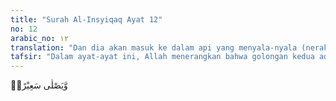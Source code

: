 ```yaml
---
title: "Surah Al-Insyiqaq Ayat 12"
no: 12
arabic_no: ١٢
translation: "Dan dia akan masuk ke dalam api yang menyala-nyala (neraka)."
tafsir: "Dalam ayat-ayat ini, Allah menerangkan bahwa golongan kedua adalah mereka yang banyak mengerjakan perbuatan maksiat, durhaka, dan tidak diridai Allah. Mereka akan menerima catatan perbuatan mereka dengan tangan kiri, dan dari belakang, kemudian mereka dimasukkan ke dalam neraka.\n\nDan adapun orang yang kitabnya diberikan di tangan kirinya, maka dia berkata, \"Alangkah baiknya jika kitabku (ini) tidak diberikan kepadaku. Sehingga aku tidak mengetahui bagaimana perhitunganku. Wahai, kiranya (kematian) itulah yang menyudahi segala sesuatu. Hartaku sama sekali tidak berguna bagiku. Kekuasaanku telah hilang dariku.\" (al-haqqah/69: 25-29)"
---
```

وَّيَصْلٰى سَعِيْرًاۗ 